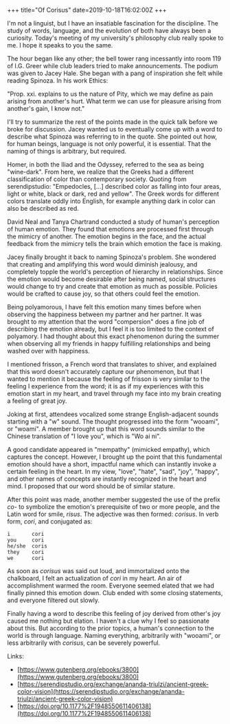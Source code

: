 ﻿+++
title="Of Corisus"
date=2019-10-18T16:02:00Z
+++

I'm not a linguist, but I have an insatiable fascination for the discipline. The study of words,
language, and the evolution of both have always been a curiosity. Today's meeting of my university's
philosophy club really spoke to me. I hope it speaks to you the same.

The hour began like any other; the bell tower rang incessantly into room 119 of I.G. Greer while
club leaders tried to make announcements. The podium was given to Jacey Hale. She began with a pang
of inspiration she felt while reading Spinoza. In his work Ethics:

"Prop. xxi. explains to us the nature of Pity, which we may define as pain arising from another's
hurt. What term we can use for pleasure arising from another's gain, I know not."

I'll try to summarize the rest of the points made in the quick talk before we broke for discussion.
Jacey wanted us to eventually come up with a word to describe what Spinoza was referring to in the
quote. She pointed out how, for human beings, language is not only powerful, it is essential. That
the naming of things is arbitrary, but required.

Homer, in both the Iliad and the Odyssey, referred to the sea as being "wine-dark". From here, we
realize that the Greeks had a different classification of color than contemporary society. Quoting
from serendipstudio: "Empedocles, [...] described color as falling into four areas, light or white,
black or dark, red and yellow". The Greek words for different colors translate oddly into English,
for example anything dark in color can also be described as red.

David Neal and Tanya Chartrand conducted a study of human's perception of human emotion. They found
that emotions are processed first through the mimicry of another. The emotion begins in the face,
and the actual feedback from the mimicry tells the brain which emotion the face is making.

Jacey finally brought it back to naming Spinoza's problem. She wondered that creating and amplifying
this word would diminish jealousy, and completely topple the world's perception of hierarchy in
relationships. Since the emotion would become desirable after being named, social structures would
change to try and create that emotion as much as possible. Policies would be crafted to cause joy,
so that others could feel the emotion.

Being polyamorous, I have felt this emotion many times before when observing the happiness between
my partner and her partner. It was brought to my attention that the word "compersion" does a fine
job of describing the emotion already, but I feel it is too limited to the context of polyamory. I
had thought about this exact phenomenon during the summer when observing all my friends in happy
fulfilling relationships and being washed over with happiness.

I mentioned frisson, a French word that translates to shiver, and explained that this word doesn't
accurately capture our phenomenon, but that I wanted to mention it because the feeling of frisson is
very similar to the feeling I experience from the word; it is as if my experiences with this emotion
start in my heart, and travel through my face into my brain creating a feeling of great joy.

Joking at first, attendees vocalized some strange English-adjacent sounds starting with a "w" sound.
The thought progressed into the form "wooami", or "woami". A member brought up that this word sounds
similar to the Chinese translation of "I love you", which is "Wo ai ni".

A good candidate appeared in "mempathy" (mimicked empathy), which captures the concept. However, I
brought up the point that this fundamental emotion should have a short, impactful name which can
instantly invoke a certain feeling in the heart. In my view, "love", "hate", "sad", "joy", "happy",
and other names of concepts are instantly recognized in the heart and mind. I proposed that our word
should be of similar stature.

After this point was made, another member suggested the use of the prefix *co-* to symbolize the
emotion's prerequisite of two or more people, and the Latin word for smile, *risus*. The adjective
was then formed: *corisus*. In verb form, *cori*, and conjugated as:

```
i       cori
you     cori
he/she  coris
they    cori
we      cori
```

As soon as *corisus* was said out loud, and immortalized onto the chalkboard, I felt an
actualization of *cori* in my heart. An air of accomplishment warmed the room. Everyone seemed
elated that we had finally pinned this emotion down. Club ended with some closing statements, and
everyone filtered out slowly.

Finally having a word to describe this feeling of joy derived from other's joy caused me nothing but
elation. I haven't a clue why I feel so passionate about this. But according to the prior topics, a
human's connection to the world is through language. Naming everything, arbitrarily with "wooami",
or less arbitrarily with *corisus*, can be severely powerful. 

Links:
* [https://www.gutenberg.org/ebooks/3800](https://www.gutenberg.org/ebooks/3800)
* [https://serendipstudio.org/exchange/ananda-triulzi/ancient-greek-color-vision](https://serendipstudio.org/exchange/ananda-triulzi/ancient-greek-color-vision)
* [https://doi.org/10.1177%2F1948550611406138](https://doi.org/10.1177%2F1948550611406138)

